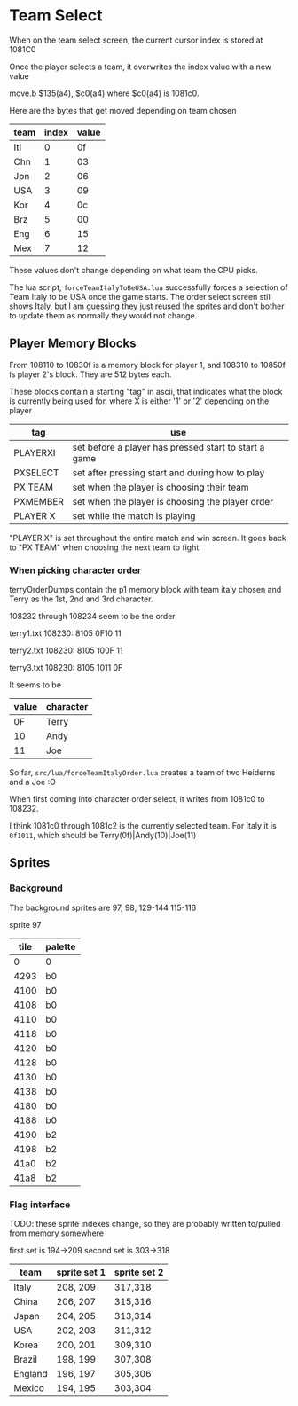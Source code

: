 # Team Select

When on the team select screen, the current cursor index is stored at 1081C0

Once the player selects a team, it overwrites the index value with a new value

move.b $135(a4), $c0(a4) where $c0(a4) is 1081c0.

Here are the bytes that get moved depending on team chosen

| team | index | value |
| ---- | ----- | ----- |
| Itl  | 0     | 0f    |
| Chn  | 1     | 03    |
| Jpn  | 2     | 06    |
| USA  | 3     | 09    |
| Kor  | 4     | 0c    |
| Brz  | 5     | 00    |
| Eng  | 6     | 15    |
| Mex  | 7     | 12    |

These values don't change depending on what team the CPU picks.

The lua script, `forceTeamItalyToBeUSA.lua` successfully forces a selection of Team Italy to be USA once the game starts. The order select screen still shows Italy, but I am guessing they just reused the sprites and don't bother to update them as normally they would not change.

## Player Memory Blocks

From 108110 to 10830f is a memory block for player 1, and 108310 to 10850f is player 2's block. They are 512 bytes each.

These blocks contain a starting "tag" in ascii, that indicates what the block is currently being used for, where X is either '1' or '2' depending on the player

| tag      | use                                                   |
| -------- | ----------------------------------------------------- |
| PLAYERXI | set before a player has pressed start to start a game |
| PXSELECT | set after pressing start and during how to play       |
| PX TEAM  | set when the player is choosing their team            |
| PXMEMBER | set when the player is choosing the player order      |
| PLAYER X | set while the match is playing                        |

"PLAYER X" is set throughout the entire match and win screen. It goes back to "PX TEAM" when choosing the next team to fight.

### When picking character order

terryOrderDumps contain the p1 memory block with team italy chosen and Terry as the 1st, 2nd and 3rd character.

108232 through 108234 seem to be the order

terry1.txt
108230: 8105 0F10 11

terry2.txt
108230: 8105 100F 11

terry3.txt
108230: 8105 1011 0F

It seems to be

| value | character |
| ----- | --------- |
| 0F    | Terry     |
| 10    | Andy      |
| 11    | Joe       |

So far, `src/lua/forceTeamItalyOrder.lua` creates a team of two Heiderns and a Joe :O

When first coming into character order select, it writes from 1081c0 to 108232.

I think 1081c0 through 1081c2 is the currently selected team. For Italy it is `0f1011`, which should be Terry(0f)|Andy(10)|Joe(11)

## Sprites

### Background

The background sprites are
97, 98, 129-144
115-116

sprite 97

| tile | palette |
| ---- | ------- |
| 0    | 0       |
| 4293 | b0      |
| 4100 | b0      |
| 4108 | b0      |
| 4110 | b0      |
| 4118 | b0      |
| 4120 | b0      |
| 4128 | b0      |
| 4130 | b0      |
| 4138 | b0      |
| 4180 | b0      |
| 4188 | b0      |
| 4190 | b2      |
| 4198 | b2      |
| 41a0 | b2      |
| 41a8 | b2      |

### Flag interface

TODO: these sprite indexes change, so they are probably
written to/pulled from memory somewhere

first set is 194->209
second set is 303->318

| team    | sprite set 1 | sprite set 2 |
| ------- | ------------ | ------------ |
| Italy   | 208, 209     | 317,318      |
| China   | 206, 207     | 315,316      |
| Japan   | 204, 205     | 313,314      |
| USA     | 202, 203     | 311,312      |
| Korea   | 200, 201     | 309,310      |
| Brazil  | 198, 199     | 307,308      |
| England | 196, 197     | 305,306      |
| Mexico  | 194, 195     | 303,304      |
